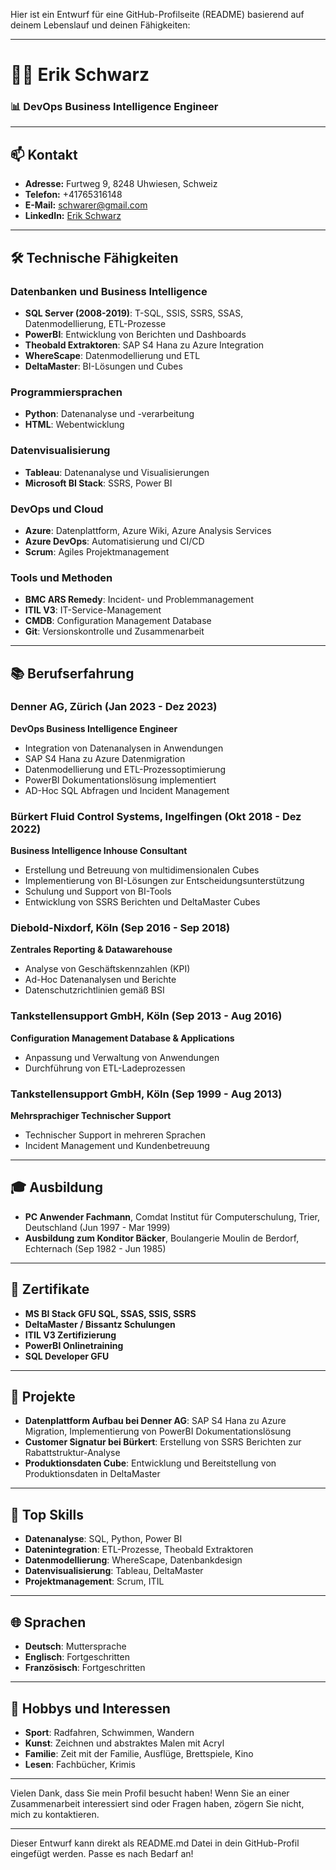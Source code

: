 Hier ist ein Entwurf für eine GitHub-Profilseite (README) basierend auf deinem Lebenslauf und deinen Fähigkeiten:

---

# 👨‍💻 Erik Schwarz

### 📊 DevOps Business Intelligence Engineer

---

## 📫 Kontakt

- **Adresse:** Furtweg 9, 8248 Uhwiesen, Schweiz
- **Telefon:** +41765316148
- **E-Mail:** schwarer@gmail.com
- **LinkedIn:** [Erik Schwarz](https://www.linkedin.com/in/erik-schwarz/)

---

## 🛠️ Technische Fähigkeiten

### Datenbanken und Business Intelligence
- **SQL Server (2008-2019)**: T-SQL, SSIS, SSRS, SSAS, Datenmodellierung, ETL-Prozesse
- **PowerBI**: Entwicklung von Berichten und Dashboards
- **Theobald Extraktoren**: SAP S4 Hana zu Azure Integration
- **WhereScape**: Datenmodellierung und ETL
- **DeltaMaster**: BI-Lösungen und Cubes

### Programmiersprachen
- **Python**: Datenanalyse und -verarbeitung
- **HTML**: Webentwicklung

### Datenvisualisierung
- **Tableau**: Datenanalyse und Visualisierungen
- **Microsoft BI Stack**: SSRS, Power BI

### DevOps und Cloud
- **Azure**: Datenplattform, Azure Wiki, Azure Analysis Services
- **Azure DevOps**: Automatisierung und CI/CD
- **Scrum**: Agiles Projektmanagement

### Tools und Methoden
- **BMC ARS Remedy**: Incident- und Problemmanagement
- **ITIL V3**: IT-Service-Management
- **CMDB**: Configuration Management Database
- **Git**: Versionskontrolle und Zusammenarbeit

---

## 📚 Berufserfahrung

### Denner AG, Zürich (Jan 2023 - Dez 2023)
**DevOps Business Intelligence Engineer**
- Integration von Datenanalysen in Anwendungen
- SAP S4 Hana zu Azure Datenmigration
- Datenmodellierung und ETL-Prozessoptimierung
- PowerBI Dokumentationslösung implementiert
- AD-Hoc SQL Abfragen und Incident Management

### Bürkert Fluid Control Systems, Ingelfingen (Okt 2018 - Dez 2022)
**Business Intelligence Inhouse Consultant**
- Erstellung und Betreuung von multidimensionalen Cubes
- Implementierung von BI-Lösungen zur Entscheidungsunterstützung
- Schulung und Support von BI-Tools
- Entwicklung von SSRS Berichten und DeltaMaster Cubes

### Diebold-Nixdorf, Köln (Sep 2016 - Sep 2018)
**Zentrales Reporting & Datawarehouse**
- Analyse von Geschäftskennzahlen (KPI)
- Ad-Hoc Datenanalysen und Berichte
- Datenschutzrichtlinien gemäß BSI

### Tankstellensupport GmbH, Köln (Sep 2013 - Aug 2016)
**Configuration Management Database & Applications**
- Anpassung und Verwaltung von Anwendungen
- Durchführung von ETL-Ladeprozessen

### Tankstellensupport GmbH, Köln (Sep 1999 - Aug 2013)
**Mehrsprachiger Technischer Support**
- Technischer Support in mehreren Sprachen
- Incident Management und Kundenbetreuung

---

## 🎓 Ausbildung

- **PC Anwender Fachmann**, Comdat Institut für Computerschulung, Trier, Deutschland (Jun 1997 - Mar 1999)
- **Ausbildung zum Konditor Bäcker**, Boulangerie Moulin de Berdorf, Echternach (Sep 1982 - Jun 1985)

---

## 📜 Zertifikate

- **MS BI Stack GFU SQL, SSAS, SSIS, SSRS**
- **DeltaMaster / Bissantz Schulungen**
- **ITIL V3 Zertifizierung**
- **PowerBI Onlinetraining**
- **SQL Developer GFU**

---

## 🌟 Projekte

- **Datenplattform Aufbau bei Denner AG**: SAP S4 Hana zu Azure Migration, Implementierung von PowerBI Dokumentationslösung
- **Customer Signatur bei Bürkert**: Erstellung von SSRS Berichten zur Rabattstruktur-Analyse
- **Produktionsdaten Cube**: Entwicklung und Bereitstellung von Produktionsdaten in DeltaMaster

---

## 🏅 Top Skills

- **Datenanalyse**: SQL, Python, Power BI
- **Datenintegration**: ETL-Prozesse, Theobald Extraktoren
- **Datenmodellierung**: WhereScape, Datenbankdesign
- **Datenvisualisierung**: Tableau, DeltaMaster
- **Projektmanagement**: Scrum, ITIL

---

## 🌐 Sprachen

- **Deutsch**: Muttersprache
- **Englisch**: Fortgeschritten
- **Französisch**: Fortgeschritten

---

## 🎨 Hobbys und Interessen

- **Sport**: Radfahren, Schwimmen, Wandern
- **Kunst**: Zeichnen und abstraktes Malen mit Acryl
- **Familie**: Zeit mit der Familie, Ausflüge, Brettspiele, Kino
- **Lesen**: Fachbücher, Krimis

---

Vielen Dank, dass Sie mein Profil besucht haben! Wenn Sie an einer Zusammenarbeit interessiert sind oder Fragen haben, zögern Sie nicht, mich zu kontaktieren.

---

Dieser Entwurf kann direkt als README.md Datei in dein GitHub-Profil eingefügt werden. Passe es nach Bedarf an!
